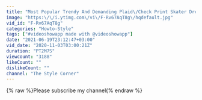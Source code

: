 ```yaml
---
title: "Most Popular Trendy And Demanding Plaid\/Check Print Skater Dresses For Girls"
image: "https:\/\/i.ytimg.com\/vi\/F-Rv67AqT8g\/hqdefault.jpg"
vid_id: "F-Rv67AqT8g"
categories: "Howto-Style"
tags: ["#videoshowapp made with @videoshowapp"]
date: "2021-06-19T23:12:47+03:00"
vid_date: "2020-11-03T03:00:21Z"
duration: "PT2M7S"
viewcount: "3188"
likeCount: ""
dislikeCount: ""
channel: "The Style Corner"
---
```

{% raw %}Please subscribe my channel{% endraw %}
